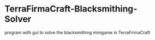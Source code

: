 # TerraFirmaCraft-Blacksmithing-Solver
program with gui to solve the blacksmithing minigame in TerraFirmaCraft
